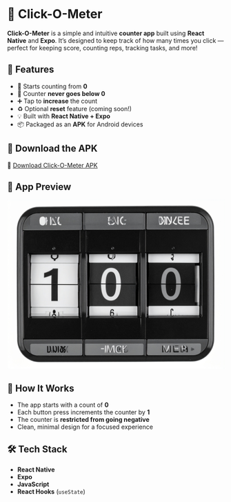# 📱 Click-O-Meter

**Click-O-Meter** is a simple and intuitive **counter app** built using **React Native** and **Expo**. It’s designed to keep track of how many times you click — perfect for keeping score, counting reps, tracking tasks, and more!
## 🚀 Features

- 🔢 Starts counting from **0**
- 🚫 Counter **never goes below 0**
- ➕ Tap to **increase** the count
- ♻️ Optional **reset** feature (coming soon!)
- 💡 Built with **React Native + Expo**
- 📦 Packaged as an **APK** for Android devices


## 📲 Download the APK

🔗 [Download Click-O-Meter APK](https://github.com/Ars062/Click-O-Meter/releases/download/v1.0/base.apk)  

## 📸 App Preview

![Click-O-Meter Screenshot](./click-o-meter.jpg)



## 🧠 How It Works

- The app starts with a count of **0**
- Each button press increments the counter by **1**
- The counter is **restricted from going negative**
- Clean, minimal design for a focused experience


## 🛠️ Tech Stack

- **React Native**
- **Expo**
- **JavaScript**
- **React Hooks** (`useState`)

